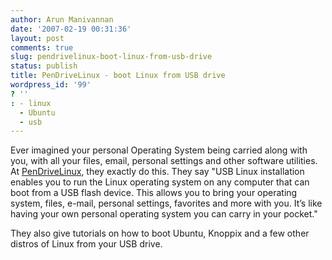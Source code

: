 ```yaml
---
author: Arun Manivannan
date: '2007-02-19 00:31:36'
layout: post
comments: true
slug: pendrivelinux-boot-linux-from-usb-drive
status: publish
title: PenDriveLinux - boot Linux from USB drive
wordpress_id: '99'
? ''
: - linux
  - Ubuntu
  - usb
---
```


Ever imagined your personal Operating System being carried along with you,
with all your files, email, personal settings and other software utilities. At
[PenDriveLinux][1], they exactly do this. They say "USB Linux installation
enables you to run the Linux operating system on any computer that can boot
from a USB flash device. This allows you to bring your operating system,
files, e-mail, personal settings, favorites and more with you. It’s like
having your own personal operating system you can carry in your pocket."

They also give tutorials on how to boot Ubuntu, Knoppix and a few other
distros of Linux from your USB drive.

   [1]: http://www.pendrivelinux.com/

